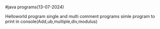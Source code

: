 #java programs(13-07-2024)

Helloworld program
single and multi comment programs
simle program to print in console(Add,ub,multiple,div,modulus)